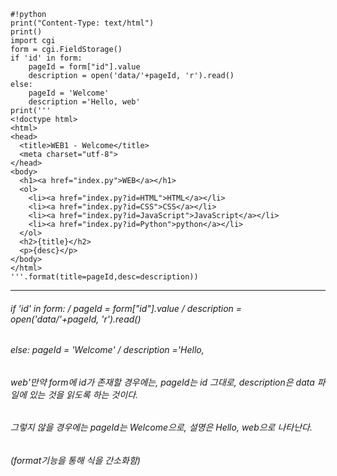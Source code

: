 
```
#!python
print("Content-Type: text/html")
print()
import cgi
form = cgi.FieldStorage()
if 'id' in form:
    pageId = form["id"].value
    description = open('data/'+pageId, 'r').read()
else:
    pageId = 'Welcome'
    description ='Hello, web'
print('''
<!doctype html>
<html>
<head>
  <title>WEB1 - Welcome</title>
  <meta charset="utf-8">
</head>
<body>
  <h1><a href="index.py">WEB</a></h1>
  <ol>
    <li><a href="index.py?id=HTML">HTML</a></li>
    <li><a href="index.py?id=CSS">CSS</a></li>
    <li><a href="index.py?id=JavaScript">JavaScript</a></li>
    <li><a href="index.py?id=Python">python</a></li>
  </ol>
  <h2>{title}</h2>
  <p>{desc}</p>
</body>
</html>
'''.format(title=pageId,desc=description))
```

---

###### if 'id' in form: / pageId = form["id"].value / description = open('data/'+pageId, 'r').read() 
###### else: pageId = 'Welcome' / description ='Hello,
###### web'만약 form에 id가 존재할 경우에는, pageId는 id 그대로, description은 data 파일에 있는 것을 읽도록 하는 것이다. 
###### 그렇지 않을 경우에는 pageId는 Welcome으로, 설명은 Hello, web으로 나타난다.

###### (format기능을 통해 식을 간소화함)
